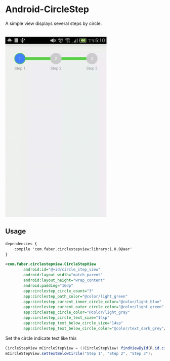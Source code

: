 # Android-CircleStep
A simple view displays several steps by circle.
<br><br><br>
![alt tag](https://github.com/FaberSober/Android-CircleStep/blob/master/art/circlestepview.gif)
## Usage
```xml
dependencies {
    compile 'com.faber.circlestepview:library:1.0.0@aar'
}
```
```xml
<com.faber.circlestepview.CircleStepView
        android:id="@+id/circle_step_view"
        android:layout_width="match_parent"
        android:layout_height="wrap_content"
        android:padding="16dp"
        app:circlestep_circle_count="3"
        app:circlestep_path_color="@color/light_green"
        app:circlestep_current_inner_circle_color="@color/light_blue"
        app:circlestep_current_outer_circle_color="@color/light_green"
        app:circlestep_circle_color="@color/light_gray"
        app:circlestep_circle_text_size="14sp"
        app:circlestep_text_below_circle_size="14sp"
        app:circlestep_text_below_circle_color="@color/text_dark_grey"/>
```

Set the circle indicate text like this
```java
CircleStepView mCircleStepView = ((CircleStepView) findViewById(R.id.circle_step_view));
mCircleStepView.setTextBelowCircle("Step 1", "Step 2", "Step 3");
```
